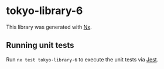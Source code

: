 # tokyo-library-6

This library was generated with [Nx](https://nx.dev).

## Running unit tests

Run `nx test tokyo-library-6` to execute the unit tests via [Jest](https://jestjs.io).

